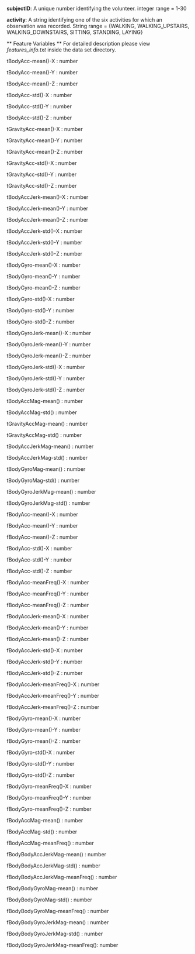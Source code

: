    **subjectID**: A unique number identifying the volunteer.
   integer
   range = 1-30
   
   **activity**: A string identifying one of the six activities for which an observation was recorded.
   String 
   range = {WALKING, WALKING_UPSTAIRS, WALKING_DOWNSTAIRS, SITTING, STANDING, LAYING}

	
   ** Feature Variables **
   For detailed description please view *features_info.txt* inside the data set directory.
	
   tBodyAcc-mean()-X              :
	 number
  
   tBodyAcc-mean()-Y              :
	 number
  
   tBodyAcc-mean()-Z              :
	 number
  
   tBodyAcc-std()-X               :
	 number
  
   tBodyAcc-std()-Y               :
	 number
  
   tBodyAcc-std()-Z               :
	 number
  
   tGravityAcc-mean()-X           :
	 number
  
   tGravityAcc-mean()-Y           :
	 number
  
   tGravityAcc-mean()-Z           :
	 number
  
   tGravityAcc-std()-X            :
	 number
  
   tGravityAcc-std()-Y            :
	 number
  
   tGravityAcc-std()-Z            :
	 number
  
   tBodyAccJerk-mean()-X          :
	 number
  
   tBodyAccJerk-mean()-Y          :
	 number
  
   tBodyAccJerk-mean()-Z          :
	 number
  
   tBodyAccJerk-std()-X           :
	 number
  
   tBodyAccJerk-std()-Y           :
	 number
  
   tBodyAccJerk-std()-Z           :
	 number
  
   tBodyGyro-mean()-X             :
	 number
  
   tBodyGyro-mean()-Y             :
	 number
  
   tBodyGyro-mean()-Z             :
	 number
  
   tBodyGyro-std()-X              :
	 number
  
   tBodyGyro-std()-Y              :
	 number
  
   tBodyGyro-std()-Z              :
	 number
  
   tBodyGyroJerk-mean()-X         :
	 number
  
   tBodyGyroJerk-mean()-Y         :
	 number
  
   tBodyGyroJerk-mean()-Z         :
	 number
  
   tBodyGyroJerk-std()-X          :
	 number
  
   tBodyGyroJerk-std()-Y          :
	 number
  
   tBodyGyroJerk-std()-Z          :
	 number
  
   tBodyAccMag-mean()             :
	 number
  
   tBodyAccMag-std()              :
	 number
  
   tGravityAccMag-mean()          :
	 number
  
   tGravityAccMag-std()           :
	 number
  
   tBodyAccJerkMag-mean()         :
	 number
  
   tBodyAccJerkMag-std()          :
	 number
  
   tBodyGyroMag-mean()            :
	 number
  
   tBodyGyroMag-std()             :
	 number
  
   tBodyGyroJerkMag-mean()        :
	 number
  
   tBodyGyroJerkMag-std()         :
	 number
  
   fBodyAcc-mean()-X              :
	 number
  
   fBodyAcc-mean()-Y              :
	 number
  
   fBodyAcc-mean()-Z              :
	 number
  
   fBodyAcc-std()-X               :
	 number
  
   fBodyAcc-std()-Y               :
	 number
  
   fBodyAcc-std()-Z               :
	 number
  
   fBodyAcc-meanFreq()-X          :
	 number
  
   fBodyAcc-meanFreq()-Y          :
	 number
  
   fBodyAcc-meanFreq()-Z          :
	 number
  
   fBodyAccJerk-mean()-X          :
	 number
  
   fBodyAccJerk-mean()-Y          :
	 number
  
   fBodyAccJerk-mean()-Z          :
	 number
  
   fBodyAccJerk-std()-X           :
	 number
  
   fBodyAccJerk-std()-Y           :
	 number
  
   fBodyAccJerk-std()-Z           :
	 number
  
   fBodyAccJerk-meanFreq()-X      :
	 number
  
   fBodyAccJerk-meanFreq()-Y      :
	 number
  
   fBodyAccJerk-meanFreq()-Z      :
	 number
  
   fBodyGyro-mean()-X             :
	 number
  
   fBodyGyro-mean()-Y             :
	 number
  
   fBodyGyro-mean()-Z             :
	 number
  
   fBodyGyro-std()-X              :
	 number
  
   fBodyGyro-std()-Y              :
	 number
  
   fBodyGyro-std()-Z              :
	 number
  
   fBodyGyro-meanFreq()-X         :
	 number
  
   fBodyGyro-meanFreq()-Y         :
	 number
  
   fBodyGyro-meanFreq()-Z         :
	 number
  
   fBodyAccMag-mean()             :
	 number
  
   fBodyAccMag-std()              :
	 number
  
   fBodyAccMag-meanFreq()         :
	 number
  
   fBodyBodyAccJerkMag-mean()     :
	 number
  
   fBodyBodyAccJerkMag-std()      :
	 number
  
   fBodyBodyAccJerkMag-meanFreq() :
	 number
  
   fBodyBodyGyroMag-mean()        :
	 number
  
   fBodyBodyGyroMag-std()         :
	 number
  
   fBodyBodyGyroMag-meanFreq()    :
	 number
  
   fBodyBodyGyroJerkMag-mean()    :
	 number
  
   fBodyBodyGyroJerkMag-std()     :
	 number
  
   fBodyBodyGyroJerkMag-meanFreq():
	 number
  